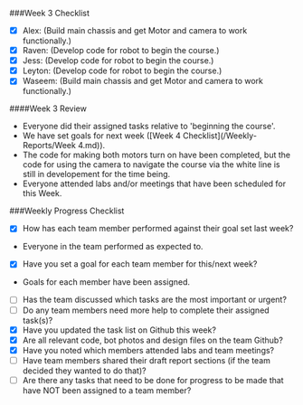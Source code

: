 ###Week 3 Checklist
- [X] Alex: (Build main chassis and get Motor and camera to work functionally.)
- [X] Raven: (Develop code for robot to begin the course.)
- [X] Jess: (Develop code for robot to begin the course.)
- [X] Leyton: (Develop code for robot to begin the course.)
- [X] Waseem: (Build main chassis and get Motor and camera to work functionally.)

####Week 3 Review
* Everyone did their assigned tasks relative to 'beginning the course'.
* We have set goals for next week ([Week 4 Checklist](/Weekly-Reports/Week 4.md)).
* The code for making both motors turn on have been completed, but the code for using the camera to navigate the course via the white line is still in developement for the time being.
* Everyone attended labs and/or meetings that have been scheduled for this Week.


###Weekly Progress Checklist
- [X] How has each team member performed against their goal set last week?
- Everyone in the team performed as expected to.
- [X] Have you set a goal for each team member for this/next week?
- Goals for each member have been assigned.
- [ ] Has the team discussed which tasks are the most important or urgent?
- [ ] Do any team members need more help to complete their assigned task(s)?
- [X] Have you updated the task list on Github this week?
- [X] Are all relevant code, bot photos and design files on the team Github?
- [X] Have you noted which members attended labs and team meetings?
- [ ] Have team members shared their draft report sections (if the team decided they wanted to do that)?
- [ ] Are there any tasks that need to be done for progress to be made that have NOT been assigned to a team member?
